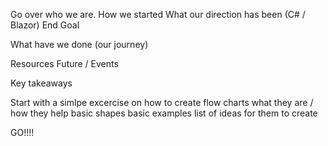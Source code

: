 Go over who we are.
How we started
What our direction has been (C# / Blazor)
End Goal

What have we done (our journey)

Resources
Future / Events

Key takeaways

Start with a simlpe excercise on how to create flow charts
    what they are / how they help
    basic shapes
    basic examples
    list of ideas for them to create

GO!!!!